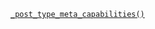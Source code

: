 <p><code><a href="https://developer.wordpress.org/reference/functions/_post_type_meta_capabilities/">_post_type_meta_capabilities()</a></code></p>
